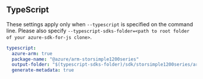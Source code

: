 ## TypeScript

These settings apply only when `--typescript` is specified on the command line.
Please also specify `--typescript-sdks-folder=<path to root folder of your azure-sdk-for-js clone>`.

``` yaml $(typescript)
typescript:
  azure-arm: true
  package-name: "@azure/arm-storsimple1200series"
  output-folder: "$(typescript-sdks-folder)/sdk/storsimple1200series/arm-storsimple1200series"
  generate-metadata: true
```
